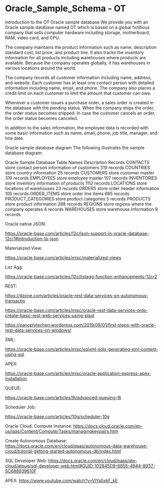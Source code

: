 # Oracle_Sample_Schema - OT

Introduction to the OT Oracle sample database
We provide you with an Oracle sample database named OT which is based on a global fictitious company that sells computer hardware including storage, motherboard, RAM, video card, and CPU.

The company maintains the product information such as name, description standard cost, list price, and product line. It also tracks the inventory information for all products including warehouses where products are available. Because the company operates globally, it has warehouses in various locations around the world.

The company records all customer information including name, address, and website. Each customer has at least one contact person with detailed information including name, email, and phone. The company also places a credit limit on each customer to limit the amount that customer can owe.

Whenever a customer issues a purchase order, a sales order is created in the database with the pending status. When the company ships the order, the order status becomes shipped. In case the customer cancels an order, the order status becomes canceled.

In addition to the sales information, the employee data is recorded with some basic information such as name, email, phone, job title, manager, and hire date.

Oracle sample database diagram
The following illustrates the sample database diagram:

Oracle Sample Database
Table Names	Description	Records
 CONTACTS	store contact person information of customers	319 records
 COUNTRIES	store country information	25 records
 CUSTOMERS	store customer master	319 records
 EMPLOYEES	store employee master	107 records
 INVENTORIES	store inventory information of products	1112 records
 LOCATIONS	store locations of warehouses	23 records
 ORDERS	store order header information	105 records
 ORDER_ITEMS	store order line items	665 records
 PRODUCT_CATEGORIES	store product categories	5 records
 PRODUCTS	store product information	288 records
 REGIONS	store regions where the company operates	4 records
 WAREHOUSES	store warehouse information	9 records
 
 Oracle native JSON:

https://oracle-base.com/articles/12c/json-support-in-oracle-database-12cr1#introduction-to-json


Materialized View:

https://oracle-base.com/articles/misc/materialized-views


List Agg:

https://oracle-base.com/articles/12c/listagg-function-enhancements-12cr2


REST:

https://dzone.com/articles/oracle-rest-data-services-on-autonomous-transactio

https://oracle-base.com/articles/misc/oracle-rest-data-services-ords-create-basic-rest-web-services-using-plsql

https://panoplytechen.wordpress.com/2019/09/01/first-steps-with-oracle-rest-data-services-on-windows/

XML:

https://oracle-base.com/articles/misc/sqlxml-sqlx-generating-xml-content-using-sql

APEX:

https://oracle-base.com/articles/misc/oracle-application-express-apex-installation

QUEUE:

https://oracle-base.com/articles/9i/advanced-queuing-9i

Scheduler Job:

https://oracle-base.com/articles/10g/scheduler-10g

Oracle Cloud:
Compute Instance: https://docs.cloud.oracle.com/en-us/iaas/Content/Compute/Tasks/managingkeypairs.htm

Create Autonomous Database: https://docs.oracle.com/en/cloud/paas/autonomous-data-warehouse-cloud/tutorial-getting-started-autonomous-db/index.html

SQL Developer Web: https://docs.oracle.com/en/cloud/paas/atp-cloud/atpug/sql-developer-web.html#GUID-102845D9-6855-4944-8937-5C688939610F

APEX: https://www.youtube.com/watch?v=VlYa5xkF_kE



